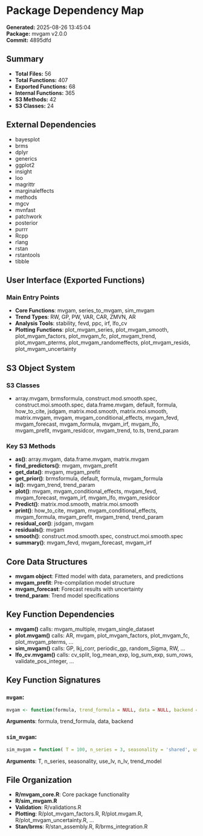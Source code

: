 ﻿# Package Dependency Map

**Generated:** 2025-08-26 13:45:04  
**Package:** mvgam v2.0.0  
**Commit:** 4895dfd  

## Summary

- **Total Files:** 56
- **Total Functions:** 407
- **Exported Functions:** 68
- **Internal Functions:** 365
- **S3 Methods:** 42
- **S3 Classes:** 24

## External Dependencies
- bayesplot
- brms
- dplyr
- generics
- ggplot2
- insight
- loo
- magrittr
- marginaleffects
- methods
- mgcv
- mvnfast
- patchwork
- posterior
- purrr
- Rcpp
- rlang
- rstan
- rstantools
- tibble

## User Interface (Exported Functions)

### Main Entry Points
- **Core Functions**: mvgam, series_to_mvgam, sim_mvgam
- **Trend Types**: RW, GP, PW, VAR, CAR, ZMVN, AR
- **Analysis Tools**: stability, fevd, ppc, irf, lfo_cv
- **Plotting Functions**: plot_mvgam_series, plot_mvgam_smooth, plot_mvgam_factors, plot_mvgam_fc, plot_mvgam_trend, plot_mvgam_pterms, plot_mvgam_randomeffects, plot_mvgam_resids, plot_mvgam_uncertainty

## S3 Object System

### S3 Classes
- array.mvgam, brmsformula, construct.mod.smooth.spec, construct.moi.smooth.spec, data.frame.mvgam, default, formula, how_to_cite, jsdgam, matrix.mod.smooth, matrix.moi.smooth, matrix.mvgam, mvgam, mvgam_conditional_effects, mvgam_fevd, mvgam_forecast, mvgam_formula, mvgam_irf, mvgam_lfo, mvgam_prefit, mvgam_residcor, mvgam_trend, to.ts, trend_param

### Key S3 Methods
- **as()**: array.mvgam, data.frame.mvgam, matrix.mvgam
- **find_predictors()**: mvgam, mvgam_prefit
- **get_data()**: mvgam, mvgam_prefit
- **get_prior()**: brmsformula, default, formula, mvgam_formula
- **is()**: mvgam_trend, trend_param
- **plot()**: mvgam, mvgam_conditional_effects, mvgam_fevd, mvgam_forecast, mvgam_irf, mvgam_lfo, mvgam_residcor
- **Predict()**: matrix.mod.smooth, matrix.moi.smooth
- **print()**: how_to_cite, mvgam, mvgam_conditional_effects, mvgam_formula, mvgam_prefit, mvgam_trend, trend_param
- **residual_cor()**: jsdgam, mvgam
- **residuals()**: mvgam
- **smooth()**: construct.mod.smooth.spec, construct.moi.smooth.spec
- **summary()**: mvgam_fevd, mvgam_forecast, mvgam_irf

## Core Data Structures
- **mvgam object**: Fitted model with data, parameters, and predictions
- **mvgam_prefit**: Pre-compilation model structure
- **mvgam_forecast**: Forecast results with uncertainty
- **trend_param**: Trend model specifications

## Key Function Dependencies
- **mvgam()** calls: mvgam_multiple, mvgam_single_dataset
- **plot.mvgam()** calls: AR, mvgam, plot_mvgam_factors, plot_mvgam_fc, plot_mvgam_pterms, ...
- **sim_mvgam()** calls: GP, lkj_corr, periodic_gp, random_Sigma, RW, ...
- **lfo_cv.mvgam()** calls: cv_split, log_mean_exp, log_sum_exp, sum_rows, validate_pos_integer, ...

## Key Function Signatures

### `mvgam`:
```r
mvgam <- function(formula, trend_formula = NULL, data = NULL, backend = getOption("brms.backend", "cmdstanr"), combine = TRUE, family = poisson(), ...
```
**Arguments**: formula, trend_formula, data, backend

### `sim_mvgam`:
```r
sim_mvgam = function( T = 100, n_series = 3, seasonality = 'shared', use_lv = FALSE, n_lv = 0, trend_model = RW(), drift = FALSE, prop_trend = 0.2,...
```
**Arguments**: T, n_series, seasonality, use_lv, n_lv, trend_model

## File Organization
- **R/mvgam_core.R**: Core package functionality
- **R/sim_mvgam.R**
- **Validation**: R/validations.R
- **Plotting**: R/plot_mvgam_factors.R, R/plot.mvgam.R, R/plot_mvgam_uncertainty.R, ...
- **Stan/brms**: R/stan_assembly.R, R/brms_integration.R

